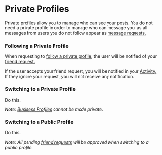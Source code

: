 # Private Profiles

Private profiles allow you to manage who can see your posts. You do not need a private profile in order to manage who can message you, as all messages from users you do not follow appear as [message requests.](/views/conversations.md#message-requests)

### Following a Private Profile

When requesting to [follow a private profile](/getstarted/follow-profile.md), the user will be notified of your [friend request.](/views/profile.md#friend-requests)

If the user accepts your friend request, you will be notified in your [Activity.](/views/activity.md) If they ignore your request, you will not receive any notification.

### Switching to a Private Profile

Do this.

_Note: [Business Profiles](/views/profile/businessprofiles.md) cannot be made private._

### Switching to a Public Profile

Do this.

_Note: All pending [friend requests](/views/profile.md#friend-requests) will be approved when switching to a public profile._